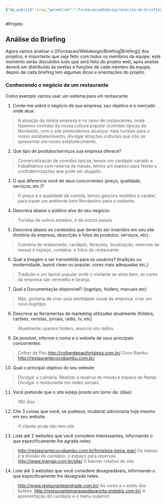 ```yaml
---
{"dg-publish":true,"permalink":"/formacao/webdesign/analise-do-briefing/","title":"Análise do Briefing","metatags":{"description":"Questionário para desenvolver o Briefing"},"noteIcon":null,"updated":"2025-07-08T10:31:43.053-03:00"}
---
```


#Projeto 

## Análise do Briefing

Agora vamos analisar o [[Formacao/Webdesign/Briefing\|Briefing]] dos projetos, é importante que seja feito com todos os membros da equipe, este momento serão discutidos tudo que será feito do projeto web, após analise deverá ser distribuído às tarefas e funções de cada membro da equipe, depois de cada briefing tem algumas dicas e orientações do projeto.

### Conhecendo o negócio de um restaurante

Como exemplo vamos usar um sistema para um restaurante.

1. Conte-me sobre o negócio de sua empresa, seu objetivo e o mercado onde atua: 

> A atuação da minha empresa é no ramo de restaurantes, onde fazemos comidas da nossa cultura popular (comidas típicas do Nordeste), com o site pretendemos alcançar mais turistas para o nosso estabelecimento, divulgar atrações culturais que irão se apresentar em nosso estabelecimento. 

2. Que tipo de produtos/serviços sua empresa oferece? 

> Comercialização de comidas típicas, temos um cardápio variado e trabalhamos com reserva de mesas, temos um espaço para festas e confraternizações que pode ser alugado. 

3. O que diferencia você de seus concorrentes (preço, qualidade, serviços, etc.)? 

> O preço e a qualidade da comida, temos garçons vestidos a caráter, para trazer um ambiente bem Nordestino para o visitante. 

4. Descreva abaixo o público alvo do seu negócio: 

> Turistas de outros estados, e de outros países. 

5. Descreva abaixo os conteúdos que deverão ser inseridos em seu site (história da empresa, descrição e fotos de produtos, serviços, etc) : 

> Culinária do restaurante, cardápio, Atrações, localização, reservas de mesas e espaço, contatos, e fotos do restaurante. 

6. Qual a Imagem a ser transmitida para os usuários? (tradição ou modernidade, layout clean ou popular, cores mais adequadas etc,) 

> Tradição e um layout popular onde o visitante se sinta bem, as cores da empresa são vermelho e laranja. 

7. Qual a Documentação disponível? (logotipo, folders, manuais etc) 

> Não, gostaria de criar uma identidade visual da empresa, criar um novo logotipo.

8. Descreva as ferramentas de marketing utilizadas atualmente (folders, cartões, revistas, jornais, rádio, tv, etc) 

> Atualmente usamos folders, anuncio em rádios.

9. Se possível, informe o nome e o website de seus principais concorrentes. 

> Colher de Pau <http://colherdepaufortaleza.com.br/>
> Coco Bambu <http://restaurantecocobambu.com.br/>

10. Qual o principal objetivo do seu website 

> Divulgar a culinária. Realizar a reserva de mesas e espaço de festas.
> Divulgar o restaurante em redes sociais. 

11. Você pretende que o site esteja pronto em torno de: (dias) 

> 180 dias. 

12. Cite 3 coisas que você, se pudesse, mudaria/ adicionaria hoje mesmo em seu website. 

> O cliente ainda não tem site 

13. Liste até 2 websites que você considere interessantes, informando o que especificamente lhe agrada neles. 

> <http://restaurantecocobambu.com.br/fortaleza-beira-mar/> Os menus e a divisão do cardápio, o espaço para reservas.
> <http://www.mangai.com.br/site/> O banner rotativo do site 

14. Liste até 3 websites que você considere desagradáveis, informando o que especificamente lhe desagrada neles. 

> <http://www.restauranteandrade.com.br/> As cores e o estilo dos botões.
> <http://restaurantemarquesdavarjota.ondebiz.com.br/> A apresentação do cardápio e o menu superior.
